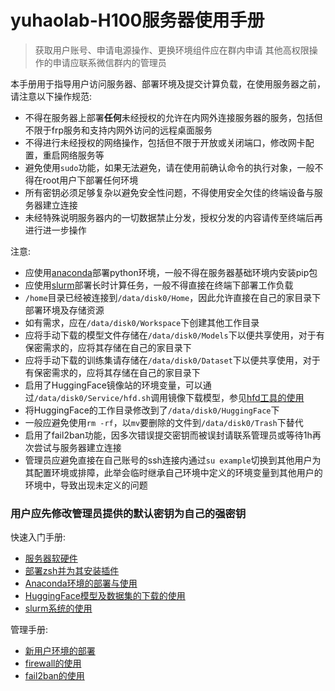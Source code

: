 # yuhaolab-H100服务器使用手册
> 获取用户账号、申请电源操作、更换环境组件应在群内申请
> 其他高权限操作的申请应联系微信群内的管理员

本手册用于指导用户访问服务器、部署环境及提交计算负载，在使用服务器之前，请注意以下操作规范:

* 不得在服务器上部署**任何**未经授权的允许在内网外连接服务器的服务，包括但不限于frp服务和支持内网外访问的远程桌面服务
* 不得进行未经授权的网络操作，包括但不限于开放或关闭端口，修改网卡配置，重启网络服务等
* 避免使用`sudo`功能，如果无法避免，请在使用前确认命令的执行对象，一般不得在root用户下部署任何环境
* 所有密钥必须足够复杂以避免安全性问题，不得使用安全欠佳的终端设备与服务器建立连接
* 未经特殊说明服务器内的一切数据禁止分发，授权分发的内容请传至终端后再进行进一步操作

注意:
* 应使用[anaconda](https://github.com/alkalimc/H100-Server-Guidebook/blob/main/chapter/general/anaconda.md)部署python环境，一般不得在服务器基础环境内安装pip包
* 应使用[slurm](https://github.com/alkalimc/H100-Server-Guidebook/blob/main/chapter/general/slurm.md)部署长时计算任务，一般不得直接在终端下部署工作负载
* `/home`目录已经被连接到`/data/disk0/Home`，因此允许直接在自己的家目录下部署环境及存储资源
* 如有需求，应在`/data/disk0/Workspace`下创建其他工作目录
* 应将手动下载的模型文件存储在`/data/disk0/Models`下以便共享使用，对于有保密需求的，应将其存储在自己的家目录下
* 应将手动下载的训练集请存储在`/data/disk0/Dataset`下以便共享使用，对于有保密需求的，应将其存储在自己的家目录下
* 启用了HuggingFace镜像站的环境变量，可以通过`/data/disk0/Service/hfd.sh`调用镜像下载模型，参见[hfd工具的使用](https://github.com/alkalimc/H100-Server-Guidebook/blob/main/chapter/general/hfd.md)
* 将HuggingFace的工作目录修改到了`/data/disk0/HuggingFace`下
* 一般应避免使用`rm -rf`，以`mv`要删除的文件到`/data/disk0/Trash`下替代
* 启用了fail2ban功能，因多次错误提交密钥而被误封请联系管理员或等待1h再次尝试与服务器建立连接
* 管理员应避免直接在自己账号的ssh连接内通过`su example`切换到其他用户为其配置环境或排障，此举会临时继承自己环境中定义的环境变量到其他用户的环境中，导致出现未定义的问题

### 用户应先修改管理员提供的默认密钥为自己的强密钥

快速入门手册:
* [服务器软硬件](https://github.com/alkalimc/H100-Server-Guidebook/blob/main/chapter/general/softwareAndHardware.md)
* [部署zsh并为其安装插件](https://github.com/alkalimc/H100-Server-Guidebook/blob/main/chapter/general/zsh.md)
* [Anaconda环境的部署与使用](https://github.com/alkalimc/H100-Server-Guidebook/blob/main/chapter/general/anaconda.md)
* [HuggingFace模型及数据集的下载的使用](https://github.com/alkalimc/H100-Server-Guidebook/blob/main/chapter/general/huggingface.md)
* [slurm系统的使用](https://github.com/alkalimc/H100-Server-Guidebook/blob/main/chapter/general/slurm.md)

管理手册:
* [新用户环境的部署](https://github.com/alkalimc/H100-Server-Guidebook/blob/main/chapter/admin/newUser.md)
* [firewall的使用](https://github.com/alkalimc/H100-Server-Guidebook/blob/main/chapter/admin/firewall.md)
* [fail2ban的使用](https://github.com/alkalimc/H100-Server-Guidebook/blob/main/chapter/admin/fail2ban.md)